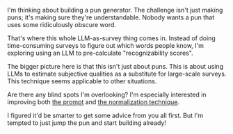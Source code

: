 I'm thinking about building a pun generator. The challenge isn't just making puns; it's making sure they're understandable. Nobody wants a pun that uses some ridiculously obscure word.

That's where this whole LLM-as-survey thing comes in. Instead of doing time-consuming surveys to figure out which words people know, I'm exploring using an LLM to pre-calculate "recognizability scores".

The bigger picture here is that this isn't just about puns. This is about using LLMs to estimate subjective qualities as a substitute for large-scale surveys. This technique seems applicable to other situations.

Are there any blind spots I'm overlooking? I'm especially interested in improving both [the prompt](https://github.com/8ta4/pun/blob/e347a17100d5339e6f2673e4eb8a9527f24134e0/system.txt) and [the normalization technique](https://github.com/8ta4/pun/blob/e347a17100d5339e6f2673e4eb8a9527f24134e0/DONTREADME.md?plain=1#L125-L181).

I figured it'd be smarter to get some advice from you all first. But I'm tempted to just jump the pun and start building already! 
